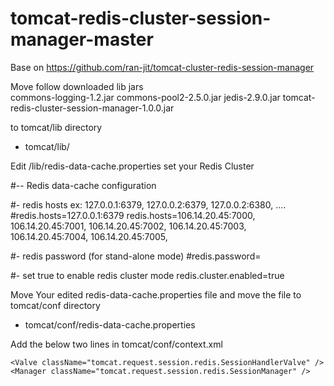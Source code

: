 # tomcat-redis-cluster-session-manager-master

Base on https://github.com/ran-jit/tomcat-cluster-redis-session-manager

Move follow downloaded lib jars   
commons-logging-1.2.jar
commons-pool2-2.5.0.jar
jedis-2.9.0.jar
tomcat-redis-cluster-session-manager-1.0.0.jar

to tomcat/lib directory
* tomcat/lib/

Edit /lib/redis-data-cache.properties  set your Redis Cluster

#-- Redis data-cache configuration

#- redis hosts ex: 127.0.0.1:6379, 127.0.0.2:6379, 127.0.0.2:6380, ....
#redis.hosts=127.0.0.1:6379
redis.hosts=106.14.20.45:7000, 106.14.20.45:7001, 106.14.20.45:7002, 106.14.20.45:7003, 106.14.20.45:7004, 106.14.20.45:7005, 

#- redis password (for stand-alone mode)
#redis.password=

#- set true to enable redis cluster mode
redis.cluster.enabled=true

Move Your edited redis-data-cache.properties file and move the file to tomcat/conf directory  
* tomcat/conf/redis-data-cache.properties  

Add the below two lines in tomcat/conf/context.xml 


    <Valve className="tomcat.request.session.redis.SessionHandlerValve" />
    <Manager className="tomcat.request.session.redis.SessionManager" />
